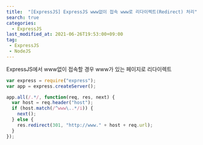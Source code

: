 ```yaml
---
title:  "[ExpressJS] ExpressJS www없이 접속 www로 리다이렉트(Redirect) 처리"
search: true
categories: 
  - ExpressJS
last_modified_at: 2021-06-26T19:53:00+09:00
tag:
 - ExpressJS
 - NodeJS
---
```


ExpressJS에서 www없이 접속할 경우 www가 있는 페이지로 리다이렉트


```js
var express = require("express");
var app = express.createServer();

app.all(/.*/, function(req, res, next) {
  var host = req.header("host");
  if (host.match(/^www\..*/i)) {
    next();
  } else {
    res.redirect(301, "http://www." + host + req.url);
  }
});
```

